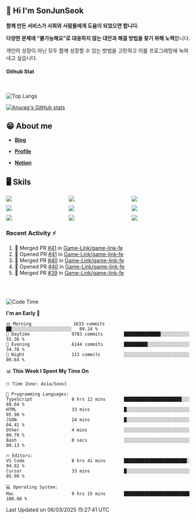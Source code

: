## 👋 Hi I'm SonJunSeok

**함께 만든 서비스가 사회와 사람들에게 도움이 되었으면 합니다.** 

**다양한 문제에 “불가능해요”로 대응하지 않는 대안과 해결 방법을 찾기 위해 노력**합니다. 

개인의 성장이 아닌 모두 함께 성장할 수 있는 방법을 고민하고 이를 프로그래밍에 녹여내고 싶습니다.

#### Github Stat
<div style="margin-top:50px;">

![Top Langs](https://github-readme-stats.vercel.app/api/top-langs/?username=kd02109&layout=compact&bg_color=dbf4ff&title_color=67adcc&text_color=67adcc&hide_border=true&show_icons=true&icon_color=67adcc&rank_icon=github&count_private=true&card_width=400px&card_height=300px)

[![Anurag's GitHub stats](https://github-readme-stats.vercel.app/api?username=kd02109&bg_color=dbf4ff&title_color=67adcc&text_color=67adcc&hide_border=true&show_icons=true&icon_color=67adcc&rank_icon=github&count_private=true&card_width=250px)](https://github.com/anuraghazra/github-readme-stats)


</div>



## 😁 About me
-  <a href="https://sonblog.vercel.app/" target="_blank"><strong>Blog</strong></a>

-  <a href="https://nostalgic-marquis-7af.notion.site/Frontend-Engineer-ec9b6e38c7824e7fb7f6fca4fc8564a5?pvs=74" target="_blank"><strong>Profile</strong></a>

-  <a href="https://nostalgic-marquis-7af.notion.site/Front-End-f0f3b7fcec3045c482c1cd33dfcf2abc?pvs=74" target="_blank"><strong>Notion</strong></a>

## 🖥️ Skils


<div style="display:grid; grid-template-rows:repeat(3, 1fr); grid-template-columns:repeat(3, 1fr); gap:10px">
  <img src="https://img.shields.io/badge/javascript-F7DF1E?style=flat-square&logo=javascript&logoColor=black"> 
  <img src="https://img.shields.io/badge/typescript-3178C6?style=flat-square&logo=typescript&logoColor=white"/>
  <img src="https://img.shields.io/badge/react-61DAFB?style=flat-square&logo=react&logoColor=black"/>
  <img src="https://img.shields.io/badge/redux-764ABC?style=flat-square&logo=redux&logoColor=white"/>
  <img src="https://img.shields.io/badge/styledcomponents-DB7093?style=flat-square&logo=styledcomponents&logoColor=white"/>
  <img src="https://img.shields.io/badge/tailwindcss-06B6D4?style=flat-square&logo=tailwindcss&logoColor=white"/>
  <img src="https://img.shields.io/badge/reactquery-FF4154?style=flat-square&logo=reactquery&logoColor=white"/>
  <img src="https://img.shields.io/badge/Next.js-B4B4DC?style=flat&logo=Next.js&logoColor=black"/>
  <img src="https://img.shields.io/badge/reactrouter-CA4245?style=flat-square&logo=reactrouter&logoColor=white"/>
</div>

### Recent Activity :zap:
<!--START_SECTION:activity-->
1. 🎉 Merged PR [#41](https://github.com/Game-Link/game-link-fe/pull/41) in [Game-Link/game-link-fe](https://github.com/Game-Link/game-link-fe)
2. 💪 Opened PR [#41](https://github.com/Game-Link/game-link-fe/pull/41) in [Game-Link/game-link-fe](https://github.com/Game-Link/game-link-fe)
3. 🎉 Merged PR [#40](https://github.com/Game-Link/game-link-fe/pull/40) in [Game-Link/game-link-fe](https://github.com/Game-Link/game-link-fe)
4. 💪 Opened PR [#40](https://github.com/Game-Link/game-link-fe/pull/40) in [Game-Link/game-link-fe](https://github.com/Game-Link/game-link-fe)
5. 🎉 Merged PR [#39](https://github.com/Game-Link/game-link-fe/pull/39) in [Game-Link/game-link-fe](https://github.com/Game-Link/game-link-fe)
<!--END_SECTION:activity-->

<br/>
<br/>

<!--START_SECTION:waka-->
![Code Time](http://img.shields.io/badge/Code%20Time-2%2C245%20hrs%2058%20mins-blue)

**I'm an Early 🐤** 

```text
🌞 Morning                1633 commits        ██░░░░░░░░░░░░░░░░░░░░░░░   09.24 % 
🌆 Daytime                9783 commits        ██████████████░░░░░░░░░░░   55.36 % 
🌃 Evening                6144 commits        █████████░░░░░░░░░░░░░░░░   34.76 % 
🌙 Night                  113 commits         ░░░░░░░░░░░░░░░░░░░░░░░░░   00.64 % 
```


📊 **This Week I Spent My Time On** 

```text
🕑︎ Time Zone: Asia/Seoul

💬 Programming Languages: 
TypeScript               8 hrs 12 mins       ██████████████████████░░░   88.64 % 
HTML                     33 mins             █░░░░░░░░░░░░░░░░░░░░░░░░   05.98 % 
JSON                     24 mins             █░░░░░░░░░░░░░░░░░░░░░░░░   04.41 % 
Other                    4 mins              ░░░░░░░░░░░░░░░░░░░░░░░░░   00.78 % 
Bash                     0 secs              ░░░░░░░░░░░░░░░░░░░░░░░░░   00.13 % 

🔥 Editors: 
VS Code                  8 hrs 41 mins       ████████████████████████░   94.02 % 
Cursor                   33 mins             █░░░░░░░░░░░░░░░░░░░░░░░░   05.98 % 

💻 Operating System: 
Mac                      9 hrs 15 mins       █████████████████████████   100.00 % 
```


 Last Updated on 06/03/2025 15:27:41 UTC
<!--END_SECTION:waka-->
